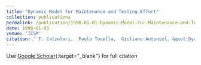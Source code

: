 ```yaml
---
title: "Dynamic Model for Maintenance and Testing Effort"
collection: publications
permalink: /publication/1998-01-01-Dynamic-Model-for-Maintenance-and-Testing-Effort
date: 1998-01-01
venue: 'ICSM'
citation: ' F. Calzolari,  Paolo Tonella,  Giuliano Antoniol, &quot;Dynamic Model for Maintenance and Testing Effort.&quot; ICSM, 1998.'
---
```

Use [Google Scholar](https://scholar.google.com/scholar?q=Dynamic+Model+for+Maintenance+and+Testing+Effort){:target="_blank"} for full citation